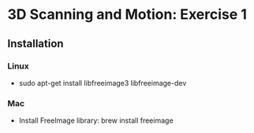 # 3D Scanning and Motion: Exercise 1

## Installation

### Linux

* sudo apt-get install libfreeimage3 libfreeimage-dev

### Mac

* Install FreeImage library: brew install freeimage
